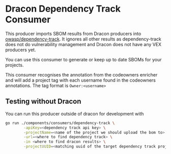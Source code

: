 # Dracon Dependency Track Consumer

This producer imports SBOM results from Dracon producers into
[owasp/dependency-track](https://owasp.org/www-project-dependency-track/).
It ignores all other results as dependency-track does not do vulnerability
management and Dracon does not have any VEX producers yet.

You can use this consumer to generate or keep up to date SBOMs for
your projects.

This consumer recognises the annotation from the codeowners enricher and will
add a project tag with each username found in the codeowners annotations.
The tag format is `Owner:<username>`

## Testing without Dracon

You can run this producer outside of dracon for development with

``` bash
go run ./components/consumers/dependency-track \
        -apiKey=<dependency track api key> \
        -projectName=<name of the project we should upload the bom to> \
        -url=<where to find dependency track> \
        -in <where to find dracon results> \
        -projectUUID=<matching uuid of the target dependency track project>
```
